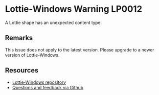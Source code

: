 ﻿[comment]: # (deprecated)
[comment]: # (name:UnexpectedShapeContentType)
[comment]: # (text:Unexpected shape content type: {type}.)

# Lottie-Windows Warning LP0012

A Lottie shape has an unexpected content type.

## Remarks
This issue does not apply to the latest version. Please upgrade to a newer version of Lottie-Windows.

## Resources

* [Lottie-Windows repository](https://aka.ms/lottie)
* [Questions and feedback via Github](https://github.com/windows-toolkit/Lottie-Windows/issues)

